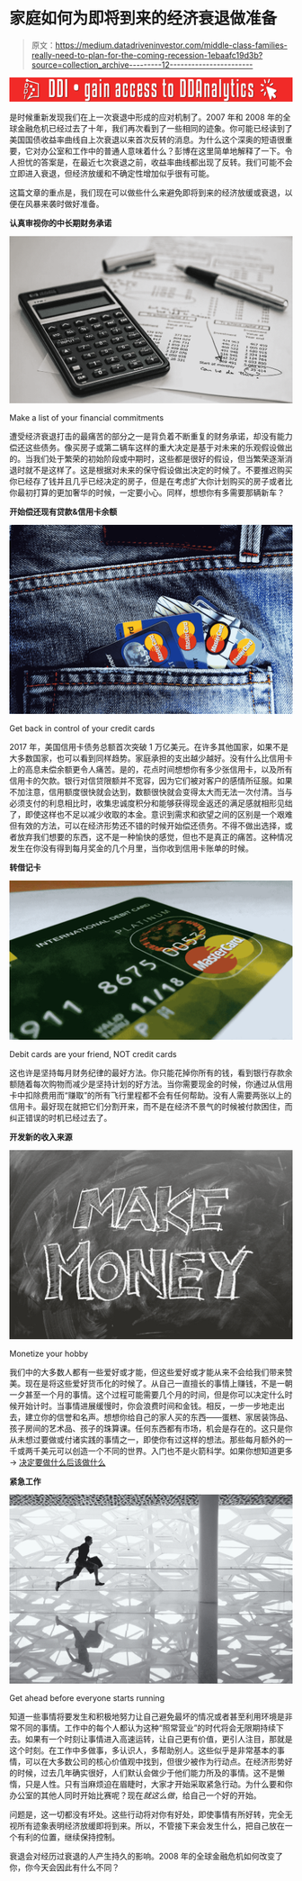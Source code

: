 # 家庭如何为即将到来的经济衰退做准备

> 原文：<https://medium.datadriveninvestor.com/middle-class-families-really-need-to-plan-for-the-coming-recession-1ebaafc19d3b?source=collection_archive---------12----------------------->

[![](img/cba3c64efd7f9541f8d35148af48af26.png)](http://www.track.datadriveninvestor.com/181206BRed)

是时候重新发现我们在上一次衰退中形成的应对机制了。2007 年和 2008 年的全球金融危机已经过去了十年，我们再次看到了一些相同的迹象。你可能已经读到了美国国债收益率曲线自上次衰退以来首次反转的消息。为什么这个深奥的短语很重要，它对办公室和工作中的普通人意味着什么？彭博在这里简单地解释了一下。令人担忧的答案是，在最近七次衰退之前，收益率曲线都出现了反转。我们可能不会立即进入衰退，但经济放缓和不确定性增加似乎很有可能。

这篇文章的重点是，我们现在可以做些什么来避免即将到来的经济放缓或衰退，以便在风暴来袭时做好准备。

**认真审视你的中长期财务承诺**

![](img/6e04010aee9f29c15a6c232bdc67a183.png)

Make a list of your financial commitments

遭受经济衰退打击的最痛苦的部分之一是背负着不断重复的财务承诺，却没有能力偿还这些债务。像买房子或第二辆车这样的重大决定是基于对未来的乐观假设做出的。当我们处于繁荣的初始阶段或中期时，这些都是很好的假设，但当繁荣逐渐消退时就不是这样了。这是根据对未来的保守假设做出决定的时候了。不要推迟购买你已经存了钱并且几乎已经决定的房子，但是在考虑扩大你计划购买的房子或者比你最初打算的更加奢华的时候，一定要小心。同样，想想你有多需要那辆新车？

**开始偿还现有贷款&信用卡余额**

![](img/963ac334f018757fb9ed532cf364fb83.png)

Get back in control of your credit cards

2017 年，美国信用卡债务总额首次突破 1 万亿美元。在许多其他国家，如果不是大多数国家，也可以看到同样趋势。家庭承担的支出越少越好。没有什么比信用卡上的高息未偿余额更令人痛苦。是的，花点时间想想你有多少张信用卡，以及所有信用卡的欠款。银行对信贷限额并不宽容，因为它们被对客户的感情所征服。如果不加注意，信用额度很快就会达到，数额很快就会变得太大而无法一次付清。当与必须支付的利息相比时，收集忠诚度积分和能够获得现金返还的满足感就相形见绌了，即使这样也不足以减少收取的本金。意识到需求和欲望之间的区别是一个艰难但有效的方法，可以在经济形势还不错的时候开始偿还债务。不得不做出选择，或者放弃我们想要的东西，这不是一种愉快的感觉，但也不是真正的痛苦。这种情况发生在你没有得到每月奖金的几个月里，当你收到信用卡账单的时候。

**转借记卡**

![](img/2d60c25f58c0d373c4ca4ed0091ab4e1.png)

Debit cards are your friend, NOT credit cards

这也许是坚持每月财务纪律的最好方法。你只能花掉你所有的钱，看到银行存款余额随着每次购物而减少是坚持计划的好方法。当你需要现金的时候，你通过从信用卡中扣除费用而“赚取”的所有飞行里程都不会有任何帮助。没有人需要两张以上的信用卡。最好现在就把它们分割开来，而不是在经济不景气的时候被付款困住，而纠正错误的时机已经过去了。

**开发新的收入来源**

![](img/78a32c9150049858bcef477bf3f23494.png)

Monetize your hobby

我们中的大多数人都有一些爱好或才能，但这些爱好或才能从来不会给我们带来赞美。现在是将这些爱好货币化的时候了。从自己一直擅长的事情上赚钱，不是一朝一夕甚至一个月的事情。这个过程可能需要几个月的时间，但是你可以决定什么时候开始计时。当事情进展缓慢时，你会浪费时间和金钱。相反，一步一步地走出去，建立你的信誉和名声。想想你给自己的家人买的东西——蛋糕、家居装饰品、孩子房间的艺术品、孩子的珠算课。任何东西都有市场，机会是存在的。这只是你从未想过要做或付诸实践的事情之一，即使你有过这样的想法。那些每月额外的一千或两千美元可以创造一个不同的世界。入门也不是火箭科学。如果你想知道更多→ [决定要做什么后该做什么](https://medium.com/datadriveninvestor/what-to-do-after-youve-decided-what-you-want-to-do-701647bb779f)

**紧急工作**

![](img/5cf8bcb67f11086550f587a450cdf5d7.png)

Get ahead before everyone starts running

知道一些事情将要发生和积极地努力让自己避免最坏的情况或者甚至利用环境是非常不同的事情。工作中的每个人都认为这种“照常营业”的时代将会无限期持续下去。如果有一个时刻让事情进入高速运转，让自己更有价值，更引人注目，那就是这个时刻。在工作中多做事，多认识人，多帮助别人。这些似乎是非常基本的事情，可以在大多数公司的核心价值观中找到，但很少被作为行动点。在经济形势好的时候，过去几年确实很好，人们默认会做少于他们能力所及的事情。这不是懒惰，只是人性。只有当麻烦迫在眉睫时，大家才开始采取紧急行动。为什么要和你办公室的其他人同时开始比赛呢？现在*就这么做*，给自己一个好的开始。

问题是，这一切都没有坏处。这些行动将对你有好处，即使事情有所好转，完全无视所有迹象表明经济放缓即将到来。所以，不管接下来会发生什么，把自己放在一个有利的位置，继续保持控制。

衰退会对经历过衰退的人产生持久的影响。2008 年的全球金融危机如何改变了你，你今天会因此有什么不同？